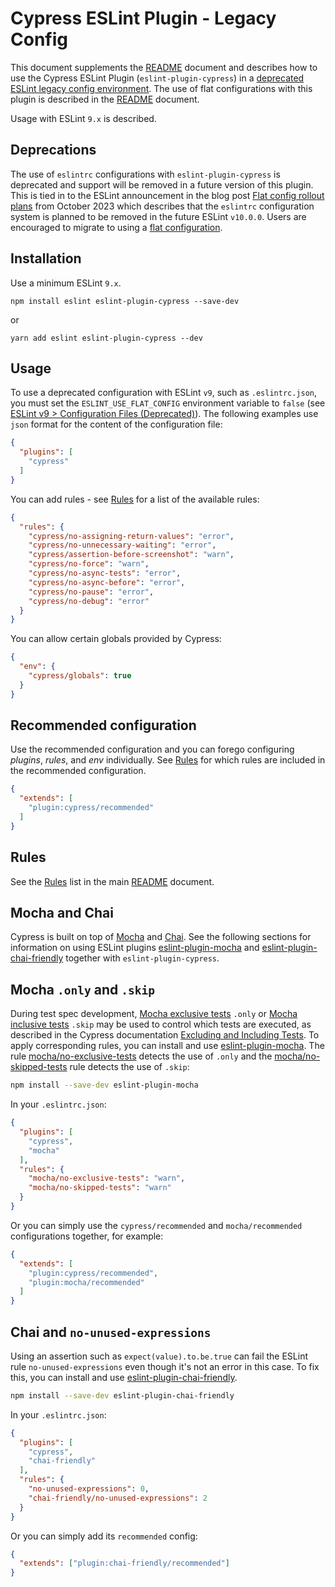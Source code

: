# Cypress ESLint Plugin - Legacy Config

This document supplements the [README](./README.md) document and describes how to use the Cypress ESLint Plugin (`eslint-plugin-cypress`) in a [deprecated ESLint legacy config environment](https://eslint.org/docs/latest/use/configure/configuration-files-deprecated). The use of flat configurations with this plugin is described in the [README](./README.md) document.

Usage with ESLint `9.x` is described.

## Deprecations

The use of `eslintrc` configurations with `eslint-plugin-cypress` is deprecated and support will be removed in a future version of this plugin. This is tied in to the ESLint announcement in the blog post [Flat config rollout plans](https://eslint.org/blog/2023/10/flat-config-rollout-plans/) from October 2023 which describes that the `eslintrc` configuration system is planned to be removed in the future ESLint `v10.0.0`. Users are encouraged to migrate to using a [flat configuration](https://eslint.org/docs/latest/use/configure/configuration-files).

## Installation

Use a minimum ESLint `9.x`.

```shell
npm install eslint eslint-plugin-cypress --save-dev
```

or

```shell
yarn add eslint eslint-plugin-cypress --dev
```

## Usage

To use a deprecated configuration with ESLint `v9`, such as `.eslintrc.json`, you must set the `ESLINT_USE_FLAT_CONFIG` environment variable to `false` (see [ESLint v9 > Configuration Files (Deprecated)](https://eslint.org/docs/latest/use/configure/configuration-files-deprecated)). The following examples use `json` format for the content of the configuration file:

```json
{
  "plugins": [
    "cypress"
  ]
}
```

You can add rules - see [Rules](./README.md#rules) for a list of the available rules:

```json
{
  "rules": {
    "cypress/no-assigning-return-values": "error",
    "cypress/no-unnecessary-waiting": "error",
    "cypress/assertion-before-screenshot": "warn",
    "cypress/no-force": "warn",
    "cypress/no-async-tests": "error",
    "cypress/no-async-before": "error",
    "cypress/no-pause": "error",
    "cypress/no-debug": "error"
  }
}
```

You can allow certain globals provided by Cypress:

```json
{
  "env": {
    "cypress/globals": true
  }
}
```

## Recommended configuration

Use the recommended configuration and you can forego configuring _plugins_, _rules_, and _env_ individually. See [Rules](./README.md#rules) for which rules are included in the recommended configuration.

```json
{
  "extends": [
    "plugin:cypress/recommended"
  ]
}
```

## Rules

See the [Rules](./README.md#rules) list in the main [README](./README.md) document.

## Mocha and Chai

Cypress is built on top of [Mocha](https://on.cypress.io/guides/references/bundled-libraries#Mocha) and [Chai](https://on.cypress.io/guides/references/bundled-libraries#Chai). See the following sections for information on using ESLint plugins [eslint-plugin-mocha](https://www.npmjs.com/package/eslint-plugin-mocha) and [eslint-plugin-chai-friendly](https://www.npmjs.com/package/eslint-plugin-chai-friendly) together with `eslint-plugin-cypress`.

## Mocha `.only` and `.skip`

During test spec development, [Mocha exclusive tests](https://mochajs.org/#exclusive-tests) `.only` or [Mocha inclusive tests](https://mochajs.org/#inclusive-tests) `.skip` may be used to control which tests are executed, as described in the Cypress documentation [Excluding and Including Tests](https://on.cypress.io/guides/core-concepts/writing-and-organizing-tests#Excluding-and-Including-Tests). To apply corresponding rules, you can install and use [eslint-plugin-mocha](https://www.npmjs.com/package/eslint-plugin-mocha). The rule [mocha/no-exclusive-tests](https://github.com/lo1tuma/eslint-plugin-mocha/blob/main/docs/rules/no-exclusive-tests.md) detects the use of `.only` and the [mocha/no-skipped-tests](https://github.com/lo1tuma/eslint-plugin-mocha/blob/main/docs/rules/no-skipped-tests.md) rule detects the use of `.skip`:

```sh
npm install --save-dev eslint-plugin-mocha
```

In your `.eslintrc.json`:

```json
{
  "plugins": [
    "cypress",
    "mocha"
  ],
  "rules": {
    "mocha/no-exclusive-tests": "warn",
    "mocha/no-skipped-tests": "warn"
  }
}
```

Or you can simply use the `cypress/recommended` and `mocha/recommended` configurations together, for example:

```json
{
  "extends": [
    "plugin:cypress/recommended",
    "plugin:mocha/recommended"
  ]
}
```

## Chai and `no-unused-expressions`

Using an assertion such as `expect(value).to.be.true` can fail the ESLint rule `no-unused-expressions` even though it's not an error in this case. To fix this, you can install and use [eslint-plugin-chai-friendly](https://www.npmjs.com/package/eslint-plugin-chai-friendly).

```sh
npm install --save-dev eslint-plugin-chai-friendly
```

In your `.eslintrc.json`:

```json
{
  "plugins": [
    "cypress",
    "chai-friendly"
  ],
  "rules": {
    "no-unused-expressions": 0,
    "chai-friendly/no-unused-expressions": 2
  }
}
```

Or you can simply add its `recommended` config:

```json
{
  "extends": ["plugin:chai-friendly/recommended"]
}
```
